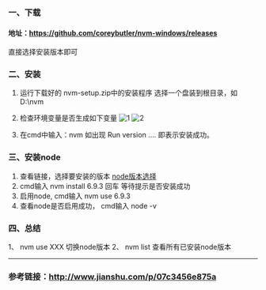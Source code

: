 <h3>一、下载</h3>

<h4>地址：<a href="https://github.com/coreybutler/nvm-windows/releases">https://github.com/coreybutler/nvm-windows/releases</a></h4>

直接选择安装版本即可

<h3>二、安装</h3>

<ol>
<li>运行下载好的 nvm-setup.zip中的安装程序  选择一个盘装到根目录，如 D:\nvm</p></li>
<li><p>检查环境变量是否生成如下变量

<img src="http://upload-images.jianshu.io/upload_images/1750410-509eab5070271e10.jpg?imageMogr2/auto-orient/strip%7CimageView2/2/w/1240" alt="1" />
<img src="http://upload-images.jianshu.io/upload_images/1750410-de645d084216f029.jpg?imageMogr2/auto-orient/strip%7CimageView2/2/w/1240" alt="2" /></p></li>
<li><p>在cmd中输入：nvm  如出现 Run version .... 即表示安装成功。</p></li>
</ol>

<h3>三、安装node</h3>

<ol>
<li>查看链接，选择要安装的版本 
<a href="https://github.com/coreybutler/nodedistro/blob/master/nodeversions.json">node版本选择</a></li>
<li>cmd输入   nvm install 6.9.3
回车 等待提示是否安装成功</li>
<li>启用node,  cmd输入   nvm use 6.9.3</li>
<li>查看node是否启用成功， cmd输入 node -v</li>
</ol>

<h3>四、总结</h3>

<p>1、 nvm use XXX  切换node版本
2、 nvm list  查看所有已安装node版本

<hr />

<h3>参考链接：<a href="http://www.jianshu.com/p/07c3456e875a" target="_blank">http://www.jianshu.com/p/07c3456e875a</a></h3>